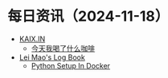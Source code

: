 ﻿# 每日资讯（2024-11-18）

- [KAIX.IN](https://kaix.in/feed/)
  - [今天我喝了什么咖啡](https://kaix.in/2024/1118-today-i-drink/)
- [Lei Mao's Log Book](https://leimao.github.io/atom.xml)
  - [Python Setup In Docker](https://leimao.github.io/blog/Docker-Python-Setup/)
